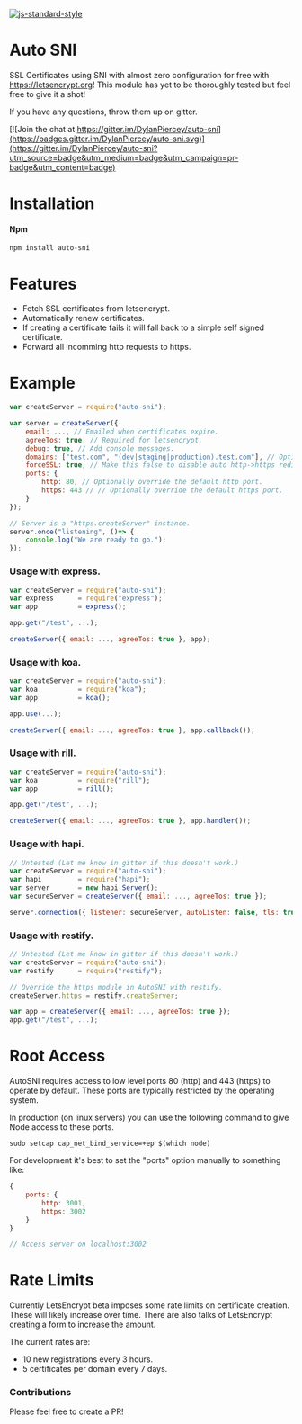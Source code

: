 [![js-standard-style](https://img.shields.io/badge/code%20style-standard-brightgreen.svg)](http://standardjs.com/)

# Auto SNI

SSL Certificates using SNI with almost zero configuration for free with https://letsencrypt.org!
This module has yet to be thoroughly tested but feel free to give it a shot!

If you have any questions, throw them up on gitter.

[![Join the chat at https://gitter.im/DylanPiercey/auto-sni](https://badges.gitter.im/DylanPiercey/auto-sni.svg)](https://gitter.im/DylanPiercey/auto-sni?utm_source=badge&utm_medium=badge&utm_campaign=pr-badge&utm_content=badge)

# Installation

#### Npm
```console
npm install auto-sni
```

# Features
+ Fetch SSL certificates from letsencrypt.
+ Automatically renew certificates.
+ If creating a certificate fails it will fall back to a simple self signed certificate.
+ Forward all incomming http requests to https.

# Example

```javascript
var createServer = require("auto-sni");

var server = createServer({
	email: ..., // Emailed when certificates expire.
	agreeTos: true, // Required for letsencrypt.
	debug: true, // Add console messages.
	domains: ["test.com", "(dev|staging|production).test.com"], // Optional list of allowed domains (uses pathtoregexp)
	forceSSL: true, // Make this false to disable auto http->https redirects (default true).
	ports: {
		http: 80, // Optionally override the default http port.
		https: 443 // // Optionally override the default https port.
	}
});

// Server is a "https.createServer" instance.
server.once("listening", ()=> {
	console.log("We are ready to go.");
});

```

### Usage with express.
```js
var createServer = require("auto-sni");
var express      = require("express");
var app          = express();

app.get("/test", ...);

createServer({ email: ..., agreeTos: true }, app);
```

### Usage with koa.
```js
var createServer = require("auto-sni");
var koa          = require("koa");
var app          = koa();

app.use(...);

createServer({ email: ..., agreeTos: true }, app.callback());
```

### Usage with rill.
```js
var createServer = require("auto-sni");
var koa          = require("rill");
var app          = rill();

app.get("/test", ...);

createServer({ email: ..., agreeTos: true }, app.handler());
```

### Usage with hapi.
```js
// Untested (Let me know in gitter if this doesn't work.)
var createServer = require("auto-sni");
var hapi         = require("hapi");
var server       = new hapi.Server();
var secureServer = createServer({ email: ..., agreeTos: true });

server.connection({ listener: secureServer, autoListen: false, tls: true });
```

### Usage with restify.
```js
// Untested (Let me know in gitter if this doesn't work.)
var createServer = require("auto-sni");
var restify      = require("restify");

// Override the https module in AutoSNI with restify.
createServer.https = restify.createServer;

var app = createServer({ email: ..., agreeTos: true });
app.get("/test", ...);
```

# Root Access
AutoSNI requires access to low level ports 80 (http) and 443 (https) to operate by default.
These ports are typically restricted by the operating system.

In production (on linux servers) you can use the following command to give Node access to these ports.

```console
sudo setcap cap_net_bind_service=+ep $(which node)
```

For development it's best to set the "ports" option manually to something like:
```js
{
	ports: {
		http: 3001,
		https: 3002
	}
}

// Access server on localhost:3002
```

# Rate Limits
Currently LetsEncrypt beta imposes some rate limits on certificate creation.
These will likely increase over time. There are also talks of LetsEncrypt creating a form to increase the amount.

The current rates are:

* 10 new registrations every 3 hours.
* 5 certificates per domain every 7 days.

### Contributions

Please feel free to create a PR!
